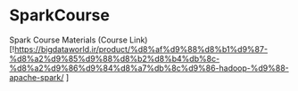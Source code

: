 # SparkCourse
Spark Course Materials
(Course Link)[!https://bigdataworld.ir/product/%d8%af%d9%88%d8%b1%d9%87-%d8%a2%d9%85%d9%88%d8%b2%d8%b4%db%8c-%d8%a2%d9%86%d9%84%d8%a7%db%8c%d9%86-hadoop-%d9%88-apache-spark/
]
